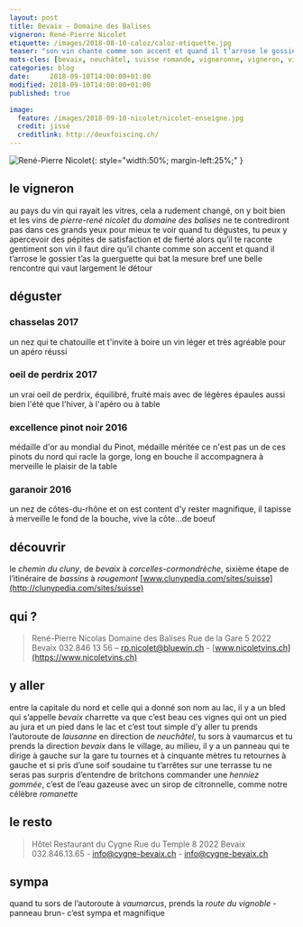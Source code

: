 ```yaml
---
layout: post
title: Bevaix — Domaine des Balises
vigneron: René-Pierre Nicolet
etiquette: /images/2018-08-10-caloz/caloz-etiquette.jpg
teaser: "son vin chante comme son accent et quand il t’arrose le gossier t’as la guerguette qui bat la mesure"
mots-cles: [bevaix, neuchâtel, suisse romande, vigneronne, vigneron, vin, non filtré, cépage, cave, bouteille, terroir, degustation, 5dl, 7dl, 50cl, 70cl, 75cl]
categories: blog
date:     2018-09-10T14:00:00+01:00
modified: 2018-09-10T14:00:00+01:00
published: true

image:
  feature: /images/2018-09-10-nicolet/nicolet-enseigne.jpg
  credit: jissé
  creditlink: http://deuxfoiscinq.ch/
---
```


![René-Pierre Nicolet][i1]{: style="width:50%; margin-left:25%;" }

[i1]: ../../images/2018-09-10-nicolet/nicolet-vigneron.jpg

## le vigneron
au pays du vin qui rayait les vitres, cela a rudement changé, on y boit bien et les vins de *pierre-rené nicolet* du *domaine des balises* ne te contrediront pas
dans ces grands yeux pour mieux te voir quand tu dégustes, tu peux y apercevoir des pépites de satisfaction et de fierté alors qu’il te raconte gentiment son vin
il faut dire qu’il chante comme son accent et quand il t’arrose le gossier t’as la guerguette qui bat la mesure
bref une belle rencontre qui vaut largement le détour

## déguster
### chasselas 2017
un nez qui te chatouille et t'invite à boire un vin léger et très agréable
pour un apéro réussi

### oeil de perdrix 2017
un vrai oeil de perdrix, équilibré, fruité mais avec de légères épaules
aussi bien l'été que l'hiver, à l'apéro ou à table

### excellence pinot noir 2016
médaille d'or au mondial du Pinot, médaille méritée
ce n'est pas un de ces pinots du nord qui racle la gorge, long en bouche il accompagnera à merveille le plaisir de la table

### garanoir 2016
un nez de côtes-du-rhône et on est content d'y rester
magnifique, il tapisse à merveille le fond de la bouche, vive la côte...de boeuf

## découvrir
le *chemin du cluny*, de *bevaix* à *corcelles-cormondrèche*, sixième étape de l’itinéraire de *bassins* à *rougemont* [www.clunypedia.com/sites/suisse](http://clunypedia.com/sites/suisse)

## qui ?
> René-Pierre Nicolas
> Domaine des Balises
> Rue de la Gare 5
> 2022 Bevaix
032.846 13 56 – [rp.nicolet@bluewin.ch](mailto:rp.nicolet@bluewin.ch) - [www.nicoletvins.ch](https://www.nicoletvins.ch)

## y aller
entre la capitale du nord et celle qui a donné son nom au lac, il y a un bled qui s’appelle *bevaix*
charrette va que c’est beau ces vignes qui ont un pied au jura et un pied dans le lac
et c’est tout simple d’y aller
tu prends l’autoroute de *lausanne* en direction de *neuchâtel*, tu sors à vaumarcus et tu prends la direction *bevaix*
dans le village, au milieu, il y a un panneau qui te dirige à gauche sur la gare
tu tournes et à cinquante mètres tu retournes à gauche et si pris d’une soif soudaine tu t’arrêtes sur une terrasse tu ne seras pas surpris d’entendre de britchons commander une *henniez gommée*, c’est de l’eau gazeuse avec un sirop de citronnelle, comme notre célèbre *romanette*

## le resto
> Hôtel Restaurant du Cygne
> Rue du Temple 8
> 2022 Bevaix
032.846.13.65 - [info@cygne-bevaix.ch](mailto:info@cygne-bevaix.ch) - [info@cygne-bevaix.ch](https://www.cygne-bevaix.ch)

## sympa
quand tu sors de l’autoroute à *vaumarcus*, prends la *route du vignoble* -panneau brun- c’est sympa et magnifique
